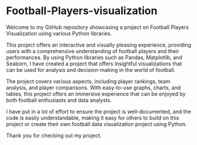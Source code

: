 # Football-Players-visualization
Welcome to my GitHub repository showcasing a project on Football Players Visualization using various Python libraries.

This project offers an interactive and visually pleasing experience, providing users with a comprehensive understanding of football players and their performances. By using Python libraries such as Pandas, Matplotlib, and Seaborn, I have created a project that offers insightful visualizations that can be used for analysis and decision-making in the world of football.

The project covers various aspects, including player rankings, team analysis, and player comparisons. With easy-to-use graphs, charts, and tables, this project offers an immersive experience that can be enjoyed by both football enthusiasts and data analysts.

I have put in a lot of effort to ensure the project is well-documented, and the code is easily understandable, making it easy for others to build on this project or create their own football data visualization project using Python.

Thank you for checking out my project.
